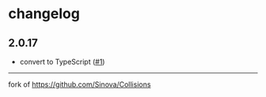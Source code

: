 # changelog

## 2.0.17

- convert to TypeScript
  ([#1](https://github.com/feltcoop/gro/pull/1))

<hr/>

fork of <https://github.com/Sinova/Collisions>
